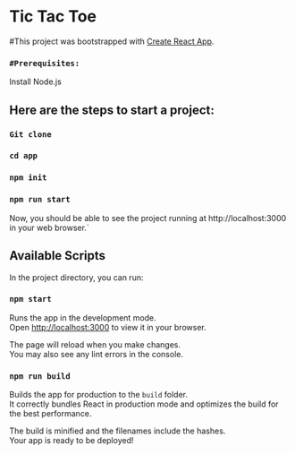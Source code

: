 # Tic Tac Toe 

#This project was bootstrapped with [Create React App](https://github.com/facebook/create-react-app).

### `#Prerequisites:`
   Install Node.js


## Here are the steps to start a project:

### `Git clone`
### `cd app`
### `npm init`
### `npm run start`
Now, you should be able to see the project running at http://localhost:3000 in your web browser.`

## Available Scripts

In the project directory, you can run:

### `npm start`

Runs the app in the development mode.\
Open [http://localhost:3000](http://localhost:3000) to view it in your browser.

The page will reload when you make changes.\
You may also see any lint errors in the console.

### `npm run build`


Builds the app for production to the `build` folder.\
It correctly bundles React in production mode and optimizes the build for the best performance.

The build is minified and the filenames include the hashes.\
Your app is ready to be deployed!
